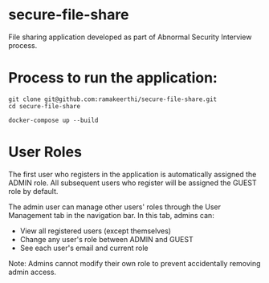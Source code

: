 # secure-file-share
File sharing application developed as part of Abnormal Security Interview process.


# Process to run the application:

    git clone git@github.com:ramakeerthi/secure-file-share.git
    cd secure-file-share

    docker-compose up --build


# User Roles

The first user who registers in the application is automatically assigned the ADMIN role. All subsequent users who register will be assigned the GUEST role by default.

The admin user can manage other users' roles through the User Management tab in the navigation bar. In this tab, admins can:

- View all registered users (except themselves)
- Change any user's role between ADMIN and GUEST
- See each user's email and current role

Note: Admins cannot modify their own role to prevent accidentally removing admin access.